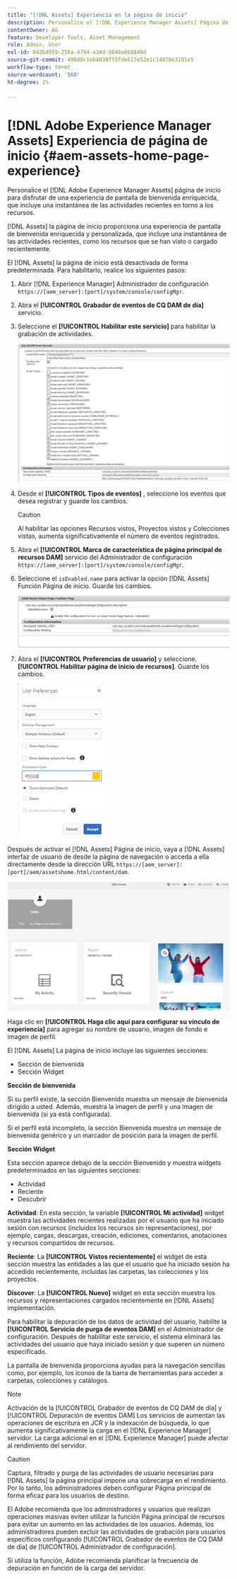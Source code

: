 ```yaml
---
title: "[!DNL Assets] Experiencia en la página de inicio"
description: Personalice el [!DNL Experience Manager Assets] Página de inicio para disfrutar de una pantalla de bienvenida enriquecida, que incluye una instantánea de las actividades recientes relacionadas con los recursos.
contentOwner: AG
feature: Developer Tools, Asset Management
role: Admin, User
exl-id: 042bd959-256a-4794-a34d-0848a6b8840d
source-git-commit: 49688c1e64038ff5fde617e52e1c14878e3191e5
workflow-type: tm+mt
source-wordcount: '560'
ht-degree: 1%

---
```


# [!DNL Adobe Experience Manager Assets] Experiencia de página de inicio {#aem-assets-home-page-experience}

Personalice el [!DNL Adobe Experience Manager Assets] página de inicio para disfrutar de una experiencia de pantalla de bienvenida enriquecida, que incluye una instantánea de las actividades recientes en torno a los recursos.

[!DNL Assets] la página de inicio proporciona una experiencia de pantalla de bienvenida enriquecida y personalizada, que incluye una instantánea de las actividades recientes, como los recursos que se han visto o cargado recientemente.

El [!DNL Assets] la página de inicio está desactivada de forma predeterminada. Para habilitarlo, realice los siguientes pasos:

1. Abrir [!DNL Experience Manager] Administrador de configuración `https://[aem_server]:[port]/system/console/configMgr`.
1. Abra el **[!UICONTROL Grabador de eventos de CQ DAM de día]** servicio.
1. Seleccione el **[!UICONTROL Habilitar este servicio]** para habilitar la grabación de actividades.

   ![chlimage_1-250](assets/chlimage_1-250.png)

1. Desde el **[!UICONTROL Tipos de eventos]** , seleccione los eventos que desea registrar y guarde los cambios.

   >[!CAUTION]
   >
   >Al habilitar las opciones Recursos vistos, Proyectos vistos y Colecciones vistas, aumenta significativamente el número de eventos registrados.

1. Abra el **[!UICONTROL Marca de característica de página principal de recursos DAM]** servicio del Administrador de configuración `https://[aem_server]:[port]/system/console/configMgr`.
1. Seleccione el `isEnabled.name` para activar la opción [!DNL Assets] Función Página de inicio. Guarde los cambios.

   ![chlimage_1-251](assets/chlimage_1-251.png)

1. Abra el **[!UICONTROL Preferencias de usuario]** y seleccione. **[!UICONTROL Habilitar página de inicio de recursos]**. Guarde los cambios.

   ![Habilitar la página de inicio de los recursos en el cuadro de diálogo Preferencias de usuario](assets/Annotation-color.png)

Después de activar el [!DNL Assets] Página de inicio, vaya a [!DNL Assets] interfaz de usuario de desde la página de navegación o acceda a ella directamente desde la dirección URL `https://[aem_server]:[port]/aem/assetshome.html/content/dam`.

![configuración del vínculo de experiencia en la interfaz de usuario de Assets](assets/config-experience-link.png)

Haga clic en **[!UICONTROL Haga clic aquí para configurar su vínculo de experiencia]** para agregar su nombre de usuario, imagen de fondo e imagen de perfil.

El [!DNL Assets] La página de inicio incluye las siguientes secciones:

* Sección de bienvenida
* Sección Widget

**Sección de bienvenida**

Si su perfil existe, la sección Bienvenido muestra un mensaje de bienvenida dirigido a usted. Además, muestra la imagen de perfil y una imagen de bienvenida (si ya está configurada).

Si el perfil está incompleto, la sección Bienvenida muestra un mensaje de bienvenida genérico y un marcador de posición para la imagen de perfil.

**Sección Widget**

Esta sección aparece debajo de la sección Bienvenido y muestra widgets predeterminados en las siguientes secciones:

* Actividad
* Reciente
* Descubrir

**Actividad**: En esta sección, la variable **[!UICONTROL Mi actividad]** widget muestra las actividades recientes realizadas por el usuario que ha iniciado sesión con recursos (incluidos los recursos sin representaciones), por ejemplo, cargas, descargas, creación, ediciones, comentarios, anotaciones y recursos compartidos de recursos.

**Reciente**: La **[!UICONTROL Vistos recientemente]** el widget de esta sección muestra las entidades a las que el usuario que ha iniciado sesión ha accedido recientemente, incluidas las carpetas, las colecciones y los proyectos.

**Discover**: La **[!UICONTROL Nuevo]** widget en esta sección muestra los recursos y representaciones cargados recientemente en [!DNL Assets] implementación.

Para habilitar la depuración de los datos de actividad del usuario, habilite la **[!UICONTROL Servicio de purga de eventos DAM]** en el Administrador de configuración. Después de habilitar este servicio, el sistema eliminará las actividades del usuario que haya iniciado sesión y que superen un número especificado.

La pantalla de bienvenida proporciona ayudas para la navegación sencillas como, por ejemplo, los iconos de la barra de herramientas para acceder a carpetas, colecciones y catálogos.

>[!NOTE]
>
>Activación de la [!UICONTROL Grabador de eventos de CQ DAM de día] y [!UICONTROL Depuración de eventos DAM] Los servicios de aumentan las operaciones de escritura en JCR y la indexación de búsqueda, lo que aumenta significativamente la carga en el [!DNL Experience Manager] servidor. La carga adicional en el [!DNL Experience Manager] puede afectar al rendimiento del servidor.

>[!CAUTION]
>
>Captura, filtrado y purga de las actividades de usuario necesarias para [!DNL Assets] la página principal impone una sobrecarga en el rendimiento. Por lo tanto, los administradores deben configurar Página principal de forma eficaz para los usuarios de destino.
>
>El Adobe recomienda que los administradores y usuarios que realizan operaciones masivas eviten utilizar la función Página principal de recursos para evitar un aumento en las actividades de los usuarios. Además, los administradores pueden excluir las actividades de grabación para usuarios específicos configurando [!UICONTROL Grabador de eventos de CQ DAM de día] de [!UICONTROL Administrador de configuración].
>
>Si utiliza la función, Adobe recomienda planificar la frecuencia de depuración en función de la carga del servidor.
